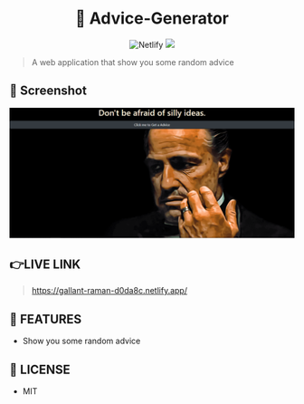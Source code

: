 <div align="center">
	<h1>👀 Advice-Generator</h1>
	<img alt="Netlify" src="https://img.shields.io/netlify/ef6bec37-0c07-4470-9a0f-7bccafc8aaba?logo=covid-19&logoColor=blue">
<img src="https://img.shields.io/github/license/mashape/apistatus.svg?style=flat-square">
</div>

>A web application that show you some random advice
 
 ## 🎩 Screenshot
 <img src="src\images\Generator.PNG" alt="Interface"/>

## 👉LIVE LINK
>https://gallant-raman-d0da8c.netlify.app/

## 🚀 FEATURES

- Show you some random advice

## 🔑 LICENSE
- MIT